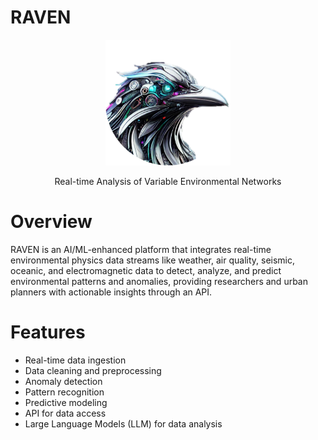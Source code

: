 # RAVEN
<p align="center">
    <img src="docs/_static/logo.png" alt="RAVEN Logo" width="200"/>
</p>

<p align="center">
    Real-time Analysis of Variable Environmental Networks
</p>



# Overview
RAVEN is an AI/ML-enhanced platform that integrates real-time environmental physics
data streams like weather, air quality, seismic, oceanic, and electromagnetic data
to detect, analyze, and predict environmental patterns and anomalies, providing
researchers and urban planners with actionable insights through an API.

# Features
- Real-time data ingestion
- Data cleaning and preprocessing
- Anomaly detection
- Pattern recognition
- Predictive modeling
- API for data access
- Large Language Models (LLM) for data analysis
